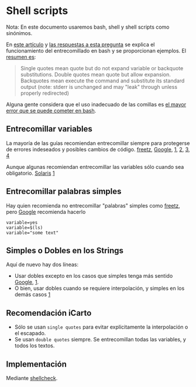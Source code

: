 # Shell scripts

Nota: En este documento usaremos bash, shell y shell scripts como sinónimos.

En [este artículo](https://www.howtogeek.com/howto/29980/whats-the-difference-between-single-and-double-quotes-in-the-bash-shell/) y [las respuestas a esta pregunta](https://stackoverflow.com/questions/6697753/difference-between-single-and-double-quotes-in-bash) se explica el funcionamiento del entrecomillado en bash y se proporcionan ejemplos. El [resumen es](http://trac.freetz.org/wiki/help/howtos/development/developer_information/shell_coding_conventions#Quoting):

> Single quotes mean quote but do not expand variable or backquote substitutions.
> Double quotes mean quote but allow expansion.
> Backquotes mean execute the command and substitute its standard output
> (note: stderr is unchanged and may "leak" through unless properly redirected)

Alguna gente considera que el uso inadecuado de las comillas es [el mayor error que se puede cometer en bash](http://mywiki.wooledge.org/BashPitfalls#for_i_in_.24.28ls_.2A.mp3.29).

## Entrecomillar variables

La mayoría de las guías recomiendan entrecomillar siempre para protegerse de errores indeseados y posibles cambios de código. [freetz](http://trac.freetz.org/wiki/help/howtos/development/developer_information/shell_coding_conventions#Quoting), [Google](https://google.github.io/styleguide/shell.xml#Quoting), [1](https://www.networkworld.com/article/2694433/unix-good-coding-practices-for-bash.html), [2](https://github.com/progrium/bashstyle), [3](http://kvz.io/blog/2013/11/21/bash-best-practices/), [4](http://wiki.bash-hackers.org/scripting/style)

Aunque algunas recomiendan entrecomillar las variables sólo cuando sea obligatorio. [Solaris](https://web.archive.org/web/20070802095239/http://opensolaris.org/os/community/on/shellstyle/#Quoting) [1](https://github.com/bahamas10/bash-style-guide#quoting)

## Entrecomillar palabras simples

Hay quien recomienda no entrecomillar "palabras" simples como [freetz](http://trac.freetz.org/wiki/help/howtos/development/developer_information/shell_coding_conventions#VariableAssignments), pero [Google](https://google.github.io/styleguide/shell.xml#Quoting) recomienda hacerlo

```shell
variable=yes
variable=$(ls)
variable="some text"
```

## Simples o Dobles en los Strings

Aquí de nuevo hay dos líneas:

-   Usar dobles excepto en los casos que simples tenga más sentido [Google](https://google.github.io/styleguide/shell.xml#Quoting), [1](https://github.com/progrium/bashstyle). 
-   O bien, usar dobles cuando se requiere interpolación, y simples en los demás casos [1](https://github.com/bahamas10/bash-style-guide#quoting)

## Recomendación iCarto

-   Sólo se usan `single quotes` para evitar explícitamente la interpolación o el escapado.
-   Se usan `double quotes` siempre. Se entrecomillan todas las variables, y todos los textos.

## Implementación

Mediante [shellcheck](https://github.com/koalaman/shellcheck).
